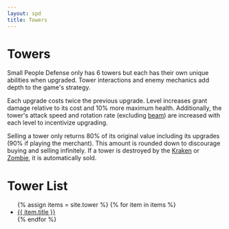 ```yaml
---
layout: spd
title: Towers
---
```


# Towers

Small People Defense only has 6 towers but each has their own unique abilities when upgraded. Tower interactions and enemy mechanics add depth to the game's strategy.

Each upgrade costs twice the previous upgrade. Level increases grant damage relative to its cost and 10% more maximum health. Additionally, the tower's attack speed and rotation rate (excluding [beam](/spd/tower/beam)) are increased with each level to incentivize upgrading.

Selling a tower only returns 80% of its original value including its upgrades (90% if playing the merchant). This amount is rounded down to discourage buying and selling infinitely. If a tower is destroyed by the [Kraken](/spd/boss/kraken) or [Zombie](/spd/enemy/zombie), it is automatically sold.

# Tower List

<ul>
  {% assign items = site.tower %}
  {% for item in items %}
    <li><a href="{{ item.url }}">{{ item.title }}</a></li>
  {% endfor %}
<ul>
